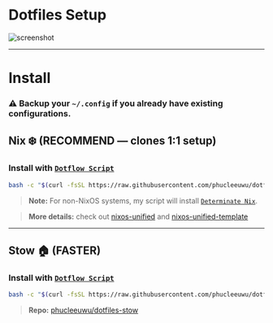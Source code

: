 # **Dotfiles Setup**

![screenshot](https://github.com/user-attachments/assets/f18f5f01-6473-4a32-840a-774ee6e827cb)

---

# **Install**

### ⚠️ Backup your `~/.config` if you already have existing configurations.

## **Nix ❄️ (RECOMMEND — clones 1:1 setup)**

### Install with [`Dotflow Script`](https://github.com/phucleeuwu/dotflow)

```bash
bash -c "$(curl -fsSL https://raw.githubusercontent.com/phucleeuwu/dotflow/main/nix.sh)"
```
> **Note:** For non-NixOS systems, my script will install [`Determinate Nix`](https://github.com/DeterminateSystems/nix-installer#installation).

> **More details:** check out [nixos-unified](https://nixos-unified.org/) and [nixos-unified-template](https://github.com/juspay/nixos-unified-template)

---

## **Stow 🏠 (FASTER)**

### Install with [`Dotflow Script`](https://github.com/phucleeuwu/dotflow)

```bash
bash -c "$(curl -fsSL https://raw.githubusercontent.com/phucleeuwu/dotflow/main/stow.sh)"
```
> **Repo:** [phucleeuwu/dotfiles-stow](https://github.com/phucleeuwu/dotfiles-stow)
